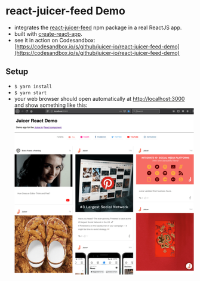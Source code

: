 # react-juicer-feed Demo
+ integrates the [react-juicer-feed](https://github.com/juicer-io/react-juicer-feed) npm package in a real ReactJS app.
+ built with [create-react-app](https://facebook.github.io/create-react-app/).
+ see it in action on Codesandbox: [https://codesandbox.io/s/github/juicer-io/react-juicer-feed-demo](https://codesandbox.io/s/github/juicer-io/react-juicer-feed-demo)

## Setup
+ `$ yarn install`
+ `$ yarn start`
+ your web browser should open automatically at [http://localhost:3000](http://localhost:3000) and show something like this:
  ![screenshot of react-juicer-feed Demo running on localhost:3000](./react-juicer-feed-demo.png)
